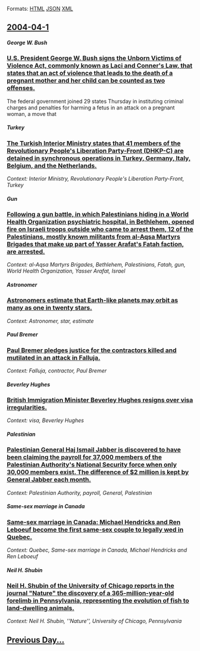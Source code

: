 
Formats: [HTML](2004/04/1/index.html)  [JSON](2004/04/1/index.json)  [XML](2004/04/1/index.xml)  

## [2004-04-1](/news/2004/04/1/index.md)

##### George W. Bush
### [ U.S. President George W. Bush signs the Unborn Victims of Violence Act, commonly known as Laci and Conner's Law, that states that an act of violence that leads to the death of a pregnant mother and her child can be counted as two offenses. ](/news/2004/04/1/u-s-president-george-w-bush-signs-the-unborn-victims-of-violence-act-commonly-known-as-laci-and-conner-s-law-that-states-that-an-act-of.md)
The federal government joined 29 states Thursday in instituting criminal charges and penalties for harming a fetus in an attack on a pregnant woman, a move that

##### Turkey
### [ The Turkish Interior Ministry states that 41 members of the Revolutionary People's Liberation Party-Front (DHKP-C) are detained in synchronous operations in Turkey, Germany, Italy, Belgium, and the Netherlands. ](/news/2004/04/1/the-turkish-interior-ministry-states-that-41-members-of-the-revolutionary-people-s-liberation-party-front-dhkp-c-are-detained-in-synchron.md)
_Context: Interior Ministry, Revolutionary People's Liberation Party-Front, Turkey_

##### Gun
### [ Following a gun battle, in which Palestinians hiding in a World Health Organization psychiatric hospital, in Bethlehem, opened fire on Israeli troops outside who came to arrest them, 12 of the Palestinians, mostly known militants from al-Aqsa Martyrs Brigades that make up part of Yasser Arafat's Fatah faction, are arrested. ](/news/2004/04/1/following-a-gun-battle-in-which-palestinians-hiding-in-a-world-health-organization-psychiatric-hospital-in-bethlehem-opened-fire-on-isra.md)
_Context: al-Aqsa Martyrs Brigades, Bethlehem, Palestinians, Fatah, gun, World Health Organization, Yasser Arafat, Israel_

##### Astronomer
### [ Astronomers estimate that Earth-like planets may orbit as many as one in twenty stars. ](/news/2004/04/1/astronomers-estimate-that-earth-like-planets-may-orbit-as-many-as-one-in-twenty-stars.md)
_Context: Astronomer, star, estimate_

##### Paul Bremer
### [ Paul Bremer pledges justice for the contractors killed and mutilated in an attack in Falluja. ](/news/2004/04/1/paul-bremer-pledges-justice-for-the-contractors-killed-and-mutilated-in-an-attack-in-falluja.md)
_Context: Falluja, contractor, Paul Bremer_

##### Beverley Hughes
### [ British Immigration Minister Beverley Hughes resigns over visa irregularities. ](/news/2004/04/1/british-immigration-minister-beverley-hughes-resigns-over-visa-irregularities.md)
_Context: visa, Beverley Hughes_

##### Palestinian
### [ Palestinian General Haj Ismail Jabber is discovered to have been claiming the payroll for 37,000 members of the Palestinian Authority's National Security force when only 30,000 members exist. The difference of $2 million is kept by General Jabber each month. ](/news/2004/04/1/palestinian-general-haj-ismail-jabber-is-discovered-to-have-been-claiming-the-payroll-for-37-000-members-of-the-palestinian-authority-s-nat.md)
_Context: Palestinian Authority, payroll, General, Palestinian_

##### Same-sex marriage in Canada
### [ Same-sex marriage in Canada: Michael Hendricks and Ren Leboeuf become the first same-sex couple to legally wed in Quebec. ](/news/2004/04/1/same-sex-marriage-in-canada-michael-hendricks-and-rene-leboeuf-become-the-first-same-sex-couple-to-legally-wed-in-quebec.md)
_Context: Quebec, Same-sex marriage in Canada, Michael Hendricks and Ren Leboeuf_

##### Neil H. Shubin
### [ Neil H. Shubin of the University of Chicago reports in the journal "Nature" the discovery of a 365-million-year-old forelimb in Pennsylvania, representing the evolution of fish to land-dwelling animals. ](/news/2004/04/1/neil-h-shubin-of-the-university-of-chicago-reports-in-the-journal-nature-the-discovery-of-a-365-million-year-old-forelimb-in-pennsylvani.md)
_Context: Neil H. Shubin, ''Nature'', University of Chicago, Pennsylvania_

## [Previous Day...](/news/2004/03/31/index.md)

